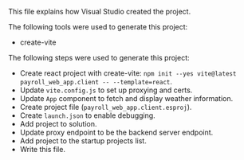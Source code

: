 This file explains how Visual Studio created the project.

The following tools were used to generate this project:
- create-vite

The following steps were used to generate this project:
- Create react project with create-vite: `npm init --yes vite@latest payroll_web_app.client -- --template=react`.
- Update `vite.config.js` to set up proxying and certs.
- Update `App` component to fetch and display weather information.
- Create project file (`payroll_web_app.client.esproj`).
- Create `launch.json` to enable debugging.
- Add project to solution.
- Update proxy endpoint to be the backend server endpoint.
- Add project to the startup projects list.
- Write this file.
